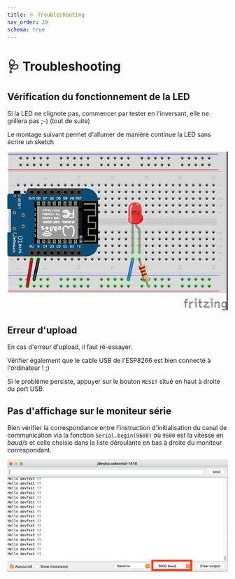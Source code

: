```yaml
---
title: 🩺 Troubleshooting
nav_order: 20
schema: true
---
```


# 🩺 Troubleshooting

## Vérification du fonctionnement de la LED

Si la LED ne clignote pas, commencer par tester en l'inversant, elle ne grillera pas ;-) (tout de suite)

Le montage suivant permet d'allumer de manière continue la LED sans écrire un sketch

![montage-led](resources/trouble-montage-led.jpg)

## Erreur d'upload

En cas d'erreur d'upload, il faut ré-essayer.

Vérifier également que le cable USB de l'ESP8266 est bien connecté à l'ordinateur ! ;)

Si le problème persiste, appuyer sur le bouton `RESET` situé en haut à droite du port USB.

## Pas d'affichage sur le moniteur série

Bien vérifier la correspondance entre l'instruction d'initialisation du canal de communication via la fonction  `Serial.begin(9600)` où `9600` est la vitesse en _baud/s_ et celle choisie dans la liste déroulante en bas à droite du moniteur correspondant.

![serial](resources/tp4-serial.jpg)
